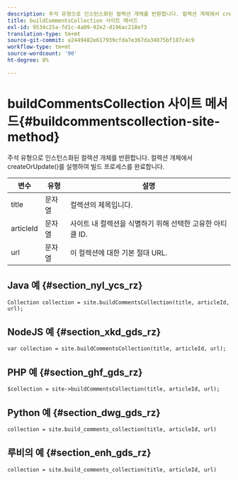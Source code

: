 ```yaml
---
description: 주석 유형으로 인스턴스화된 컬렉션 개체를 반환합니다. 컬렉션 개체에서 createOrUpdate()를 실행하여 빌드 프로세스를 완료합니다.
title: buildCommentsCollection 사이트 메서드
exl-id: 9534c25a-fd1c-4a09-92e2-d196ac218ef3
translation-type: tm+mt
source-git-commit: a2449482e617939cfda7e367da34875bf187c4c9
workflow-type: tm+mt
source-wordcount: '90'
ht-degree: 8%

---
```


# buildCommentsCollection 사이트 메서드{#buildcommentscollection-site-method}

주석 유형으로 인스턴스화된 컬렉션 개체를 반환합니다. 컬렉션 개체에서 createOrUpdate()를 실행하여 빌드 프로세스를 완료합니다.

| 변수 | 유형 | 설명 |
|--- |--- |--- |
| title | 문자열 | 컬렉션의 제목입니다. |
| articleId | 문자열 | 사이트 내 컬렉션을 식별하기 위해 선택한 고유한 아티클 ID. |
| url | 문자열 | 이 컬렉션에 대한 기본 절대 URL. |

## Java 예 {#section_nyl_ycs_rz}

```
Collection collection = site.buildCommentsCollection(title, articleId, url);
```

## NodeJS 예 {#section_xkd_gds_rz}

```
var collection = site.buildCommentsCollection(title, articleId, url); 
```

## PHP 예 {#section_ghf_gds_rz}

```
$collection = site->buildCommentsCollection(title, articleId, url); 
```

## Python 예 {#section_dwg_gds_rz}

```
collection = site.build_comments_collection(title, articleId, url) 
```

## 루비의 예 {#section_enh_gds_rz}

```
collection = site.build_comments_collection(title, articleId, url) 
```
